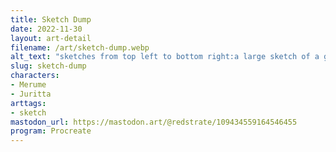 ```yaml
---
title: Sketch Dump
date: 2022-11-30
layout: art-detail
filename: /art/sketch-dump.webp
alt_text: "sketches from top left to bottom right:a large sketch of a girl holding her left hand up, the other hand on the railing behind her. she's descending some stairs and making eye contact with the viewer.two men inside of a car that appears to be driving off the road.a girl in a jacket who has her body turned away from you, but still making eye contact. she looks disappointed?another girl wearing a revealing shirt, walking towards you, yet avoiding eye contact.a bunny girl (viera) wearing a swimsuit, looking at you quite happily.a girl in a jacket rubbing a cat's belly, they both look happy.the same girl in the jacket but she's looking ahead.a four armed succubus in a swimsuit, holding a bag, her behind, and holding an umbrella in the sand.a giant robot... thing which is controlled by a very tiny old man. that old man is wearing those hilarious swirly glasses thing. a TV is located on the robots belly, showing a nondescript program."
slug: sketch-dump
characters:
- Merume
- Juritta
arttags:
- sketch
mastodon_url: https://mastodon.art/@redstrate/109434559164546455
program: Procreate
---
```

